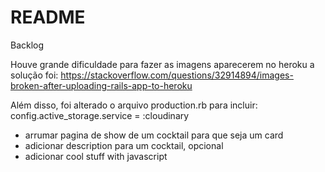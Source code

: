 # README

Backlog

Houve grande dificuldade para fazer as imagens aparecerem no heroku
a solução foi:
https://stackoverflow.com/questions/32914894/images-broken-after-uploading-rails-app-to-heroku

Além disso, foi alterado o arquivo production.rb
para incluir:
   config.active_storage.service = :cloudinary


- arrumar pagina de show de um cocktail para que seja um card
- adicionar description para um cocktail, opcional
- adicionar cool stuff with javascript
